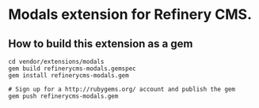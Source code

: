 # Modals extension for Refinery CMS.

## How to build this extension as a gem

    cd vendor/extensions/modals
    gem build refinerycms-modals.gemspec
    gem install refinerycms-modals.gem

    # Sign up for a http://rubygems.org/ account and publish the gem
    gem push refinerycms-modals.gem